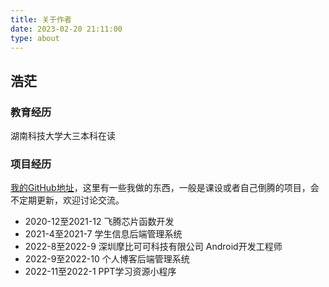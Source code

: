 ```yaml
---
title: 关于作者
date: 2023-02-20 21:11:00
type: about
---
```


## 浩茫

### 教育经历

湖南科技大学大三本科在读

### 项目经历

[我的GitHub地址](https://github.com/TGwind?tab=repositories)，这里有一些我做的东西，一般是课设或者自己倒腾的项目，会不定期更新，欢迎讨论交流。

* 2020-12至2021-12	飞腾芯片函数开发
* 2021-4至2021-7		学生信息后端管理系统
* 2022-8至2022-9		深圳摩比可可科技有限公司	Android开发工程师
* 2022-9至2022-10	个人博客后端管理系统
* 2022-11至2022-1	PPT学习资源小程序
